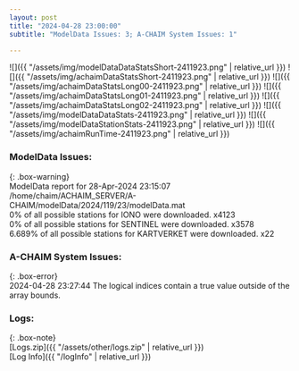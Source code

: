 ```yaml
---
layout: post
title: "2024-04-28 23:00:00"
subtitle: "ModelData Issues: 3; A-CHAIM System Issues: 1"

---
```


![]({{ "/assets/img/modelDataDataStatsShort-2411923.png" | relative_url }})
![]({{ "/assets/img/achaimDataStatsShort-2411923.png" | relative_url }})
![]({{ "/assets/img/achaimDataStatsLong00-2411923.png" | relative_url }})
![]({{ "/assets/img/achaimDataStatsLong01-2411923.png" | relative_url }})
![]({{ "/assets/img/achaimDataStatsLong02-2411923.png" | relative_url }})
![]({{ "/assets/img/modelDataDataStats-2411923.png" | relative_url }})
![]({{ "/assets/img/modelDataStationStats-2411923.png" | relative_url }})
![]({{ "/assets/img/achaimRunTime-2411923.png" | relative_url }})


### ModelData Issues:  
  
{: .box-warning}  
 ModelData report for 28-Apr-2024 23:15:07   
 /home/chaim/ACHAIM_SERVER/A-CHAIM/modelData/2024/119/23/modelData.mat   
 0% of all possible stations for IONO were downloaded. x4123   
 0% of all possible stations for SENTINEL were downloaded. x3578   
 6.689% of all possible stations for KARTVERKET were downloaded. x22   
  
### A-CHAIM System Issues:  
  
{: .box-error}  
2024-04-28 23:27:44 The logical indices contain a true value outside of the array bounds.  

### Logs:  
  
{: .box-note}  
[Logs.zip]({{ "/assets/other/logs.zip" | relative_url }})  
[Log Info]({{ "/logInfo" | relative_url }})  
